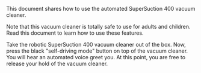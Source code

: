 This document shares how to use the automated SuperSuction 400 vacuum cleaner.  

Note that this vacuum cleaner is totally safe to use for adults and children. Read this document to learn how to use these features. 

Take the robotic SuperSuction 400 vacuum cleaner out of the box. Now, press the black "self-driving mode" button on top of the vacuum cleaner. You will hear an automated voice greet you.  At this point, you are free to release your hold of the vacuum cleaner.
